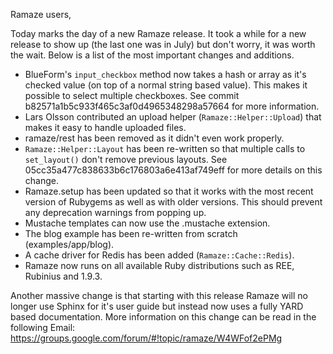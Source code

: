 Ramaze users,

Today marks the day of a new Ramaze release. It took a while for a new release
to show up (the last one was in July) but don't worry, it was worth the wait.
Below is a list of the most important changes and additions.

* BlueForm's `input_checkbox` method now takes a hash or array as it's checked
  value (on top of a normal string based value). This makes it possible to
  select multiple checkboxes. See commit
  b82571a1b5c933f465c3af0d4965348298a57664 for more information.
* Lars Olsson contributed an upload helper (`Ramaze::Helper::Upload`) that
  makes it easy to handle uploaded files.
* ramaze/rest has been removed as it didn't even work properly.
* `Ramaze::Helper::Layout` has been re-written so that multiple calls to
  `set_layout()` don't remove previous layouts. See
  05cc35a477c838633b6c176803a6e413af749eff for more details on this change.
* Ramaze.setup has been updated so that it works with the most recent version
  of Rubygems as well as with older versions. This should prevent any
  deprecation warnings from popping up.
* Mustache templates can now use the .mustache extension.
* The blog example has been re-written from scratch (examples/app/blog).
* A cache driver for Redis has been added (`Ramaze::Cache::Redis`).
* Ramaze now runs on all available Ruby distributions such as REE, Rubinius and
  1.9.3.

Another massive change is that starting with this release Ramaze will no longer
use Sphinx for it's user guide but instead now uses a fully YARD based
documentation. More information on this change can be read in the following
Email: <https://groups.google.com/forum/#!topic/ramaze/W4WFof2ePMg>
